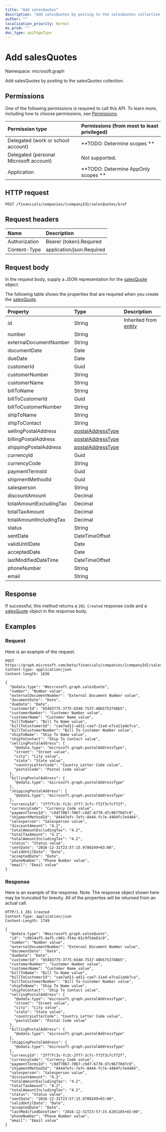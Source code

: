 ```yaml
---
title: "Add salesQuotes"
description: "Add salesQuotes by posting to the salesQuotes collection."
author: ""
localization_priority: Normal
ms.prod: ""
doc_type: apiPageType
---
```


# Add salesQuotes

Namespace: microsoft.graph

Add salesQuotes by posting to the salesQuotes collection.

## Permissions
One of the following permissions is required to call this API. To learn more, including how to choose permissions, see [Permissions](/concepts/permissions-reference.md).

|Permission type|Permissions (from most to least privileged)|
|:---|:---|
|Delegated (work or school account)|**TODO: Determine scopes **|
|Delegated (personal Microsoft account)|Not supported.|
|Application|**TODO: Determine AppOnly scopes **|

## HTTP request
<!-- {
  "blockType": "ignored"
}
-->
``` http
POST /financials/companies/{companyId}/salesQuotes/$ref
```

## Request headers
|Name|Description|
|:---|:---|
|Authorization|Bearer {token}.Required|
|Content-Type|application/json.Required|

## Request body
In the request body, supply a JSON representation for the [salesQuote](../resources/salesquote.md) object.

The following table shows the properties that are required when you create the [salesQuote](../resources/salesquote.md).

|Property|Type|Description|
|:---|:---|:---|
|id|String| Inherited from [entity](../resources/entity.md)|
|number|String||
|externalDocumentNumber|String||
|documentDate|Date||
|dueDate|Date||
|customerId|Guid||
|customerNumber|String||
|customerName|String||
|billToName|String||
|billToCustomerId|Guid||
|billToCustomerNumber|String||
|shipToName|String||
|shipToContact|String||
|sellingPostalAddress|[postalAddressType](../resources/postaladdresstype.md)||
|billingPostalAddress|[postalAddressType](../resources/postaladdresstype.md)||
|shippingPostalAddress|[postalAddressType](../resources/postaladdresstype.md)||
|currencyId|Guid||
|currencyCode|String||
|paymentTermsId|Guid||
|shipmentMethodId|Guid||
|salesperson|String||
|discountAmount|Decimal||
|totalAmountExcludingTax|Decimal||
|totalTaxAmount|Decimal||
|totalAmountIncludingTax|Decimal||
|status|String||
|sentDate|DateTimeOffset||
|validUntilDate|Date||
|acceptedDate|Date||
|lastModifiedDateTime|DateTimeOffset||
|phoneNumber|String||
|email|String||



## Response
If successful, this method returns a `201 Created` response code and a [salesQuote](../resources/salesquote.md) object in the response body.

## Examples

### Request
Here is an example of the request.
<!-- {
  "blockType": "request",
  "name": "create_salesquote_from_"
}
-->
``` http
POST https://graph.microsoft.com/beta/financials/companies/{companyId}/salesQuotes
Content-type: application/json
Content-length: 1636

{
  "@odata.type": "#microsoft.graph.salesQuote",
  "number": "Number value",
  "externalDocumentNumber": "External Document Number value",
  "documentDate": "Date",
  "dueDate": "Date",
  "customerId": "b5483775-3775-b548-7537-48b5753748b5",
  "customerNumber": "Customer Number value",
  "customerName": "Customer Name value",
  "billToName": "Bill To Name value",
  "billToCustomerId": "cae7ad11-ad11-cae7-11ad-e7ca11ade7ca",
  "billToCustomerNumber": "Bill To Customer Number value",
  "shipToName": "Ship To Name value",
  "shipToContact": "Ship To Contact value",
  "sellingPostalAddress": {
    "@odata.type": "microsoft.graph.postalAddressType",
    "street": "Street value",
    "city": "City value",
    "state": "State value",
    "countryLetterCode": "Country Letter Code value",
    "postalCode": "Postal Code value"
  },
  "billingPostalAddress": {
    "@odata.type": "microsoft.graph.postalAddressType"
  },
  "shippingPostalAddress": {
    "@odata.type": "microsoft.graph.postalAddressType"
  },
  "currencyId": "2ff7fc3c-fc3c-2ff7-3cfc-f72f3cfcf72f",
  "currencyCode": "Currency Code value",
  "paymentTermsId": "c9d77067-7067-c9d7-6770-d7c96770d7c9",
  "shipmentMethodId": "84447efc-7efc-8444-fc7e-4484fc7e4484",
  "salesperson": "Salesperson value",
  "discountAmount": "4.2",
  "totalAmountExcludingTax": "4.2",
  "totalTaxAmount": "4.2",
  "totalAmountIncludingTax": "4.2",
  "status": "Status value",
  "sentDate": "2016-12-31T23:57:15.9789249+03:00",
  "validUntilDate": "Date",
  "acceptedDate": "Date",
  "phoneNumber": "Phone Number value",
  "email": "Email value"
}
```

### Response
Here is an example of the response. Note: The response object shown here may be truncated for brevity. All of the properties will be returned from an actual call.
<!-- {
  "blockType": "response",
  "truncated": true,
  "@odata.type": "microsoft.graph.salesquote"
}
-->
``` http
HTTP/1.1 201 Created
Content-Type: application/json
Content-Length: 1749

{
  "@odata.type": "#microsoft.graph.salesQuote",
  "id": "c9014af5-4af5-c901-f54a-01c9f54a01c9",
  "number": "Number value",
  "externalDocumentNumber": "External Document Number value",
  "documentDate": "Date",
  "dueDate": "Date",
  "customerId": "b5483775-3775-b548-7537-48b5753748b5",
  "customerNumber": "Customer Number value",
  "customerName": "Customer Name value",
  "billToName": "Bill To Name value",
  "billToCustomerId": "cae7ad11-ad11-cae7-11ad-e7ca11ade7ca",
  "billToCustomerNumber": "Bill To Customer Number value",
  "shipToName": "Ship To Name value",
  "shipToContact": "Ship To Contact value",
  "sellingPostalAddress": {
    "@odata.type": "microsoft.graph.postalAddressType",
    "street": "Street value",
    "city": "City value",
    "state": "State value",
    "countryLetterCode": "Country Letter Code value",
    "postalCode": "Postal Code value"
  },
  "billingPostalAddress": {
    "@odata.type": "microsoft.graph.postalAddressType"
  },
  "shippingPostalAddress": {
    "@odata.type": "microsoft.graph.postalAddressType"
  },
  "currencyId": "2ff7fc3c-fc3c-2ff7-3cfc-f72f3cfcf72f",
  "currencyCode": "Currency Code value",
  "paymentTermsId": "c9d77067-7067-c9d7-6770-d7c96770d7c9",
  "shipmentMethodId": "84447efc-7efc-8444-fc7e-4484fc7e4484",
  "salesperson": "Salesperson value",
  "discountAmount": "4.2",
  "totalAmountExcludingTax": "4.2",
  "totalTaxAmount": "4.2",
  "totalAmountIncludingTax": "4.2",
  "status": "Status value",
  "sentDate": "2016-12-31T23:57:15.9789249+03:00",
  "validUntilDate": "Date",
  "acceptedDate": "Date",
  "lastModifiedDateTime": "2016-12-31T23:57:15.6201185+03:00",
  "phoneNumber": "Phone Number value",
  "email": "Email value"
}
```

